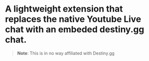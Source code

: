 # A lightweight extension that replaces the native Youtube Live chat with an embeded destiny.gg chat.
> 
> **Note**: This is in no way affiliated with Destiny.gg 
